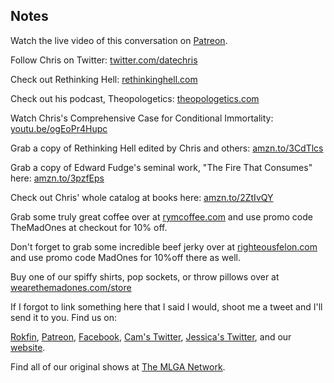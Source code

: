 ## Notes

Watch the live video of this conversation on [Patreon](https://www.patreon.com/posts/episode-114-of-57636414).

Follow Chris on Twitter: [twitter.com/datechris](https://twitter.com/datechris)

Check out Rethinking Hell: [rethinkinghell.com](https://rethinkinghell.com/)

Check out his podcast, Theopologetics: [theopologetics.com](https://www.theopologetics.com/)

Watch Chris's Comprehensive Case for Conditional Immortality: [youtu.be/ogEoPr4Hupc](https://youtu.be/ogEoPr4Hupc)

Grab a copy of Rethinking Hell edited by Chris and others: [amzn.to/3CdTlcs](https://amzn.to/3CdTlcs)

Grab a copy of Edward Fudge's seminal work, "The Fire That Consumes" here: [amzn.to/3pzfEps](https://amzn.to/3pzfEps)

Check out Chris' whole catalog at books here: [amzn.to/2ZtIvQY](https://amzn.to/2ZtIvQY)

Grab some truly great coffee over at [rymcoffee.com](http://rymcoffee.com) and use promo code TheMadOnes at checkout for 10% off.

Don't forget to grab some incredible beef jerky over at [righteousfelon.com](https://www.righteousfelon.com/) and use promo code MadOnes for 10%off there as well.

Buy one of our spiffy shirts, pop sockets, or throw pillows over at [wearethemadones.com/store](https://wearethemadones.com/store)

If I forgot to link something here that I said I would, shoot me a tweet and I'll send it to you.
Find us on:

[Rokfin](https://rokfin.com/TheMadOnes), [Patreon](https://patreon.com/TheMadOnes), [Facebook](https://www.facebook.com/WeAreTheMad/), [Cam's Twitter](https://twitter.com/CamHarless), [Jessica's Twitter](https://twitter.com/soupcanarchist), and our [website](http://wearethemad.com).

Find all of our original shows at [The MLGA Network](https://mlganetwork.com).
